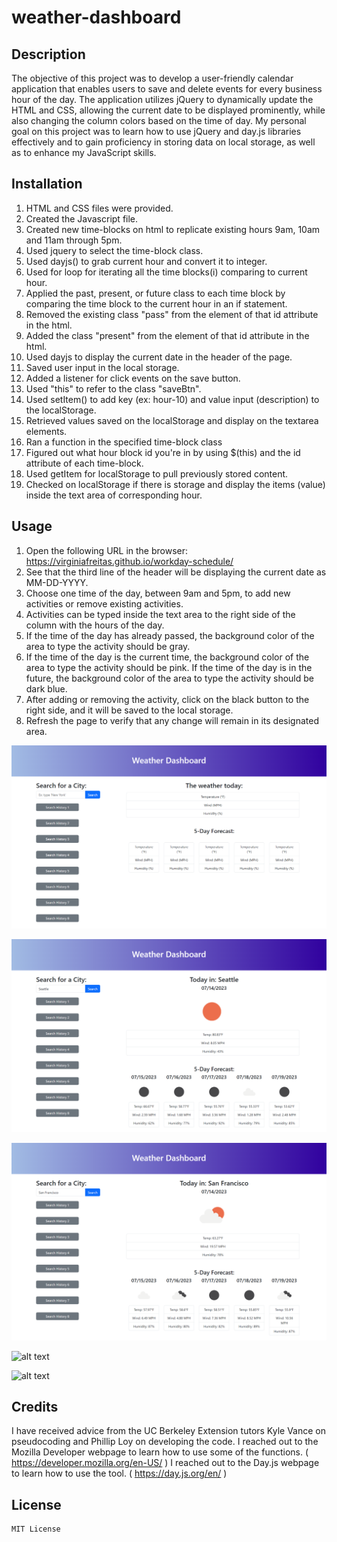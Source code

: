 # weather-dashboard


## Description
    

The objective of this project was to develop a user-friendly calendar application that enables users to save and delete events for every business hour of the day. The application utilizes jQuery to dynamically update the HTML and CSS, allowing the current date to be displayed prominently, while also changing the column colors based on the time of day. My personal goal on this project was to learn how to use jQuery and day.js libraries effectively and to gain proficiency in storing data on local storage, as well as to enhance my JavaScript skills.


## Installation


1. HTML and CSS files were provided.
2. Created the Javascript file.
3. Created new time-blocks on html to replicate existing hours 9am, 10am and 11am through 5pm.
4. Used jquery to select the time-block class.
5. Used dayjs() to grab current hour and convert it to integer.
6. Used for loop for iterating all the time blocks(i) comparing to current hour.
7. Applied the past, present, or future class to each time block by comparing the time block to the current hour in an if statement.
8. Removed the existing class "pass" from the element of that id attribute in the html.
9. Added the class "present" from the element of that id attribute in the html.
10. Used dayjs to display the current date in the header of the page.
11. Saved user input in the local storage.
12. Added a listener for click events on the save button. 
13. Used "this" to refer to the class "saveBtn".
14. Used setItem() to add key (ex: hour-10) and value input (description) to the localStorage.
15. Retrieved values saved on the localStorage and display on the textarea elements.
16. Ran a function in the specified time-block class
17. Figured out what hour block id you're in by using $(this) and the id attribute of each time-block.
18. Used getItem for localStorage to pull previously stored content.
19. Checked on localStorage if there is storage and display the items (value) inside the text area of corresponding hour.


## Usage


1. Open the following URL in the browser: https://virginiafreitas.github.io/workday-schedule/
2. See that the third line of the header will be displaying the current date as MM-DD-YYYY.
3. Choose one time of the day, between 9am and 5pm, to add new activities or remove existing activities.
4. Activities can be typed inside the text area to the right side of the column with the hours of the day.
5. If the time of the day has already passed, the background color of the area to type the activity should be gray.
6. If the time of the day is the current time, the background color of the area to type the activity should be pink.
If the time of the day is in the future, the background color of the area to type the activity should be dark blue.
7. After adding or removing the activity, click on the black button to the right side, and it will be saved to the local storage.
8. Refresh the page to verify that any change will remain in its designated area.


![alt text](assets/images/screenshot1.png) 

![alt text](assets/images/screenshot2.png) 

![alt text](assets/images/screenshot3.png) 

![alt text](assets/images/screenshot4.png) 

![alt text](assets/images/screenshot5.png) 



## Credits

I have received advice from the UC Berkeley Extension tutors Kyle Vance on pseudocoding and Phillip Loy on developing the code.
I reached out to the Mozilla Developer webpage to learn how to use some of the functions. ( https://developer.mozilla.org/en-US/ )
I reached out to the Day.js webpage to learn how to use the tool. ( https://day.js.org/en/ )


## License

    MIT License